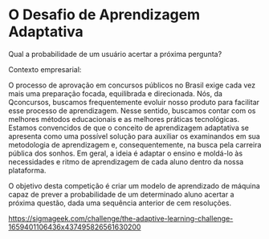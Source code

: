 # O Desafio de Aprendizagem Adaptativa
Qual a probabilidade de um usuário acertar a próxima pergunta?

﻿Contexto empresarial: 

O processo de aprovação em concursos públicos no Brasil exige cada vez mais uma preparação focada, equilibrada e direcionada. Nós, da Qconcursos, buscamos frequentemente evoluir nosso produto para facilitar esse processo de aprendizagem. Nesse sentido, buscamos contar com os melhores métodos educacionais e as melhores práticas tecnológicas.
﻿
Estamos convencidos de que o conceito de aprendizagem adaptativa se apresenta como uma possível solução para auxiliar os examinandos em sua metodologia de aprendizagem e, consequentemente, na busca pela carreira pública dos sonhos. Em geral, a ideia é adaptar o ensino e moldá-lo às necessidades e ritmo de aprendizagem de cada aluno dentro da nossa plataforma.


O objetivo desta competição é criar um modelo de aprendizado de máquina capaz de prever a probabilidade de um determinado aluno acertar a próxima questão, dada uma sequência anterior de cem resoluções.

https://sigmageek.com/challenge/the-adaptive-learning-challenge-1659401106436x437495826561630200
